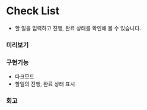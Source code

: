 # Check List

- 할 일을 입력하고 진행, 완료 상태를 확인해 볼 수 있습니다.

### 미리보기

### 구현기능

- 다크모드
- 할일의 진행, 완료 상태 표시

### 회고
